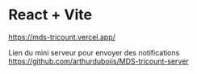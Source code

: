 # React + Vite

https://mds-tricount.vercel.app/

Lien du mini serveur pour envoyer des notifications
https://github.com/arthurduboiis/MDS-tricount-server